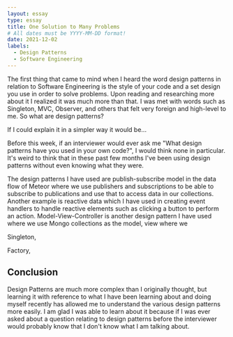 ```yaml
---
layout: essay
type: essay
title: One Solution to Many Problems
# All dates must be YYYY-MM-DD format!
date: 2021-12-02
labels:
  - Design Patterns
  - Software Engineering
---
```


The first thing that came to mind when I heard the word design patterns in relation to Software Engineering is the style of your code and a set design you use in order to solve problems. Upon reading and researching more about it I realized it was much more than that. I was met with words such as Singleton, MVC, Observer, and others that felt very foreign and high-level to me. So what are design patterns?

If I could explain it in a simpler way it would be... 

Before this week, if an interviewer would ever ask me "What design patterns have you used in your own code?", I would think none in particular. It's weird to think that in these past few months I've been using design patterns without even knowing what they were.

The design patterns I have used are publish-subscribe model in the data flow of Meteor where we use publishers and subscriptions to be able to subscribe to publications and use that to access data in our collections. Another example is reactive data which I have used in creating event handlers to handle reactive elements such as clicking a button to perform an action. Model-View-Controller is another design pattern I have used where we use Mongo collections as the model, view where we

Singleton, 

Factory, 

## Conclusion

Design Patterns are much more complex than I originally thought, but learning it with reference to what I have been learning about and doing myself recently has allowed me to understand the various design patterns more easily. I am glad I was able to learn about it because if I was ever asked about a question relating to design patterns before the interviewer would probably know that I don't know what I am talking about.